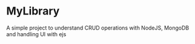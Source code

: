 # MyLibrary
A simple project to understand CRUD operations with NodeJS, MongoDB and handling UI with ejs
